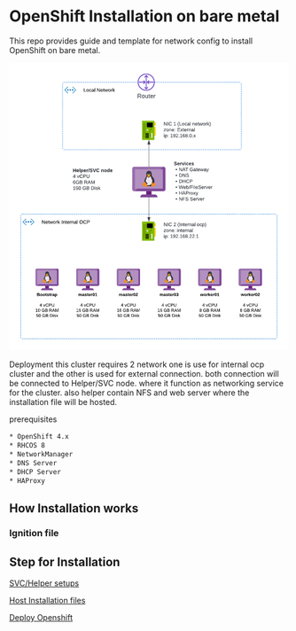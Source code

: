 # OpenShift Installation on bare metal

This repo provides guide and template for network config to install OpenShift on bare metal.

![network-diagram](docs/netdiag.png)

Deployment this cluster requires 2 network one is use for internal ocp cluster and the other is used for external connection. both connection will be connected to Helper/SVC node. where it function as networking service for the cluster. also helper contain NFS and web server where the installation file will be hosted.

prerequisites

    * OpenShift 4.x
    * RHCOS 8
    * NetworkManager
    * DNS Server
    * DHCP Server
    * HAProxy

## How Installation works
### Ignition file

## Step for Installation

[SVC/Helper setups](docs/svc-setups.md)

[Host Installation files](docs/host-installation.md)

[Deploy Openshift](docs/deploy-openshift.md)
